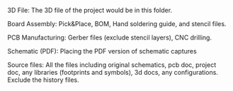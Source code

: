 3D File: The 3D file of the project would be in this folder.

Board Assembly: Pick&Place, BOM, Hand soldering guide, and stencil files.

PCB Manufacturing: Gerber files (exclude stencil layers), CNC drilling.

Schematic (PDF): Placing the PDF version of schematic captures

Source files: All the files including original schematics, pcb doc, project doc, any libraries (footprints and symbols), 3d docs, any configurations. Exclude the history files.